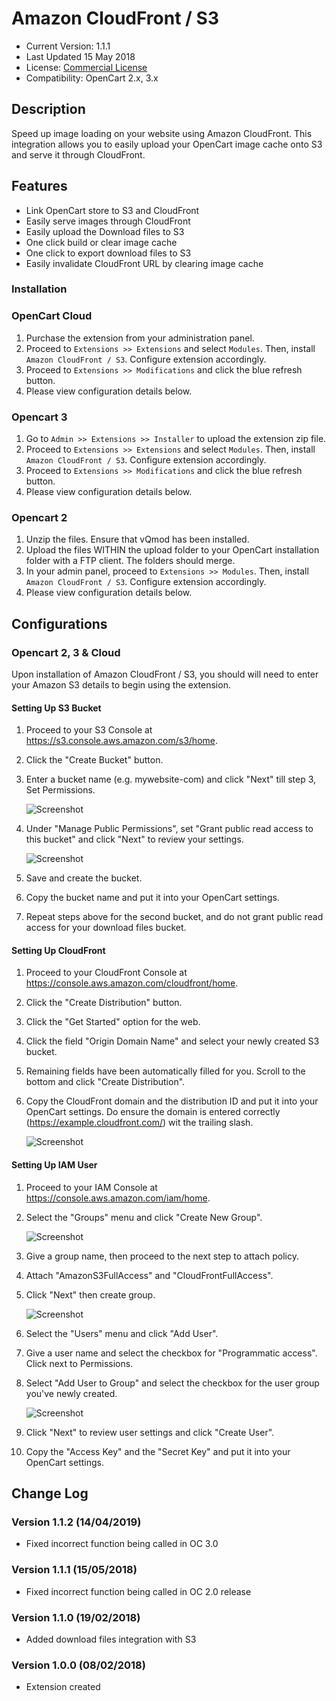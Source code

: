 # Amazon CloudFront / S3

* Current Version: 1.1.1
* Last Updated 15 May 2018
* License: [Commercial License][1]
* Compatibility: OpenCart 2.x, 3.x


[1]: https://www.marketinsg.com/usage-license

## Description

Speed up image loading on your website using Amazon CloudFront. This integration allows you to easily upload your OpenCart image cache onto S3 and serve it through CloudFront.

## Features

* Link OpenCart store to S3 and CloudFront
* Easily serve images through CloudFront
* Easily upload the Download files to S3
* One click build or clear image cache
* One click to export download files to S3
* Easily invalidate CloudFront URL by clearing image cache

### Installation

### OpenCart Cloud

1. Purchase the extension from your administration panel.
2. Proceed to `Extensions >> Extensions` and select `Modules`. Then, install `Amazon CloudFront / S3`. Configure extension accordingly.
3. Proceed to `Extensions >> Modifications` and click the blue refresh button.
4. Please view configuration details below.

### Opencart 3

1. Go to `Admin >> Extensions >> Installer` to upload the extension zip file.
2. Proceed to `Extensions >> Extensions` and select `Modules`. Then, install `Amazon CloudFront / S3`. Configure extension accordingly.
3. Proceed to `Extensions >> Modifications` and click the blue refresh button.
4. Please view configuration details below.

### Opencart 2

1. Unzip the files. Ensure that vQmod has been installed.
2. Upload the files WITHIN the upload folder to your OpenCart installation folder with a FTP client. The folders should merge.
3. In your admin panel, proceed to `Extensions >> Modules`. Then, install `Amazon CloudFront / S3`. Configure extension accordingly.
4. Please view configuration details below.

## Configurations

### Opencart 2, 3 & Cloud

Upon installation of Amazon CloudFront / S3, you should will need to enter your Amazon S3 details to begin using the extension.

#### Setting Up S3 Bucket

1. Proceed to your S3 Console at https://s3.console.aws.amazon.com/s3/home.
2. Click the "Create Bucket" button.
3. Enter a bucket name (e.g. mywebsite-com) and click "Next" till step 3, Set Permissions.

	![Screenshot](images/amazon_cloudfront_s3/image-1.png)

4. Under "Manage Public Permissions", set "Grant public read access to this bucket" and click "Next" to review your settings.

	![Screenshot](images/amazon_cloudfront_s3/image-2.png)

5. Save and create the bucket.
6. Copy the bucket name and put it into your OpenCart settings.
7. Repeat steps above for the second bucket, and do not grant public read access for your download files bucket.

#### Setting Up CloudFront

1. Proceed to your CloudFront Console at https://console.aws.amazon.com/cloudfront/home.
2. Click the "Create Distribution" button.
3. Click the "Get Started" option for the web.
4. Click the field "Origin Domain Name" and select your newly created S3 bucket.
5. Remaining fields have been automatically filled for you. Scroll to the bottom and click "Create Distribution".
6. Copy the CloudFront domain and the distribution ID and put it into your OpenCart settings. Do ensure the domain is entered correctly (https://example.cloudfront.com/) wit the trailing slash.
	
	![Screenshot](images/amazon_cloudfront_s3/image-3.png)

#### Setting Up IAM User

1. Proceed to your IAM Console at https://console.aws.amazon.com/iam/home.
2. Select the "Groups" menu and click "Create New Group".

	![Screenshot](images/amazon_cloudfront_s3/image-4.png)

3. Give a group name, then proceed to the next step to attach policy.
4. Attach "AmazonS3FullAccess" and "CloudFrontFullAccess".
5. Click "Next" then create group.

	![Screenshot](images/amazon_cloudfront_s3/image-5.png)

6. Select the "Users" menu and click "Add User".
7. Give a user name and select the checkbox for "Programmatic access". Click next to Permissions.
8. Select "Add User to Group" and select the checkbox for the user group you've newly created.

	![Screenshot](images/amazon_cloudfront_s3/image-6.png)

9. Click "Next" to review user settings and click "Create User".
10. Copy the "Access Key" and the "Secret Key" and put it into your OpenCart settings.

## Change Log

### Version 1.1.2 (14/04/2019)
* Fixed incorrect function being called in OC 3.0
### Version 1.1.1 (15/05/2018)
* Fixed incorrect function being called in OC 2.0 release
### Version 1.1.0 (19/02/2018)
* Added download files integration with S3
### Version 1.0.0 (08/02/2018)
* Extension created
